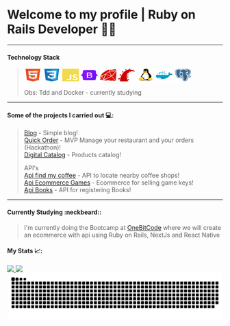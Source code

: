 # Welcome to my profile | Ruby on Rails Developer :man_technologist:

<hr>

#### Technology Stack
> <img align="center" alt="Fabricio-HTML" height="30" width="40" src="https://raw.githubusercontent.com/devicons/devicon/master/icons/html5/html5-original.svg">
> <img align="center" alt="Fabricio-CSS" height="30" width="40" src="https://raw.githubusercontent.com/devicons/devicon/master/icons/css3/css3-original.svg">
> <img align="center" alt="Fabricio-Js" height="30" width="40" src="https://raw.githubusercontent.com/devicons/devicon/master/icons/javascript/javascript-plain.svg">
> <img align="center" alt="Fabricio-Bootstrap" height="30" width="40" src="https://raw.githubusercontent.com/devicons/devicon/master/icons/bootstrap/bootstrap-original.svg">
> <img align="center" alt="Fabricio-Ruby" height="30" width="40" src="https://raw.githubusercontent.com/devicons/devicon/master/icons/ruby/ruby-plain.svg">
> <img align="center" alt="Fabricio-Js" height="30" width="40" src="https://raw.githubusercontent.com/devicons/devicon/master/icons/rails/rails-plain.svg">
> <img align="center" alt="Fabricio-Linux" height="30" width="40" src="https://raw.githubusercontent.com/devicons/devicon/master/icons/linux/linux-original.svg">
> <img align="center" alt="Fabricio-Docker" height="30" width="40" src="https://raw.githubusercontent.com/devicons/devicon/master/icons/docker/docker-plain.svg">
> <img align="center" alt="Fabricio-Postgresql" height="30" width="40" src="https://raw.githubusercontent.com/devicons/devicon/master/icons/postgresql/postgresql-plain.svg">
> <br><br> Obs: Tdd and Docker - currently studying
<hr>

#### Some of the projects I carried out :computer::

> [Blog](https://blog-de-ti.herokuapp.com/) - Simple blog! <br>
> [Quick Order](https://github.com/Thiago-Cardoso/quickorder) - MVP Manage your restaurant and your orders (Hackathon)! <br>
> [Digital Catalog](https://github.com/fabriciobonjorno/catalogo) - Products catalog! <br>
>
> API's <br>
> [Api find my coffee](https://github.com/fabriciobonjorno/find_my_coffee_api) - API to locate nearby coffee shops! <br>
> [Api Ecommerce Games](https://github.com/fabriciobonjorno/ecommerce-api) - Ecommerce for selling game keys! <br>
> [Api Books](https://github.com/fabriciobonjorno/api-books) - API for registering Books! <br>

<hr>

#### Currently Studying :neckbeard::

> I'm currently doing the Bootcamp at [OneBitCode](https://onebitcode.com/) where we will create an ecommerce with api using Ruby on Rails, NextJs and React Native

#### My Stats :chart_with_upwards_trend::
 <div>
  <a href="https://github.com/fabriciobonjorno">
  <img height="180em" src="https://github-readme-stats.vercel.app/api?username=fabriciobonjorno&show_icons=true&theme=dark&include_all_commits=true&count_private=true"/> 
  <img height="180em" src="https://github-readme-stats.vercel.app/api/top-langs/?username=fabriciobonjorno&layout=compact&langs_count=7&theme=dark"/> <br>
   <img align="center" alt="Fabricio-Snack" src="https://raw.githubusercontent.com/fabriciobonjorno/fabriciobonjorno/883a1036197301671924cf69fb374cb5045affd7/github-contribution-grid-snake.svg">
</div>
